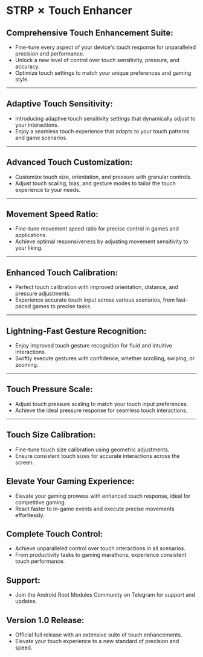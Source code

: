 # STRP ✗ Touch Enhancer

##  Comprehensive Touch Enhancement Suite:
- Fine-tune every aspect of your device's touch response for unparalleled precision and performance.
- Unlock a new level of control over touch sensitivity, pressure, and accuracy.
- Optimize touch settings to match your unique preferences and gaming style.

------

## Adaptive Touch Sensitivity:
- Introducing adaptive touch sensitivity settings that dynamically adjust to your interactions.
- Enjoy a seamless touch experience that adapts to your touch patterns and game scenarios.

------

## Advanced Touch Customization:
- Customize touch size, orientation, and pressure with granular controls.
- Adjust touch scaling, bias, and gesture modes to tailor the touch experience to your needs.

------

## Movement Speed Ratio:
- Fine-tune movement speed ratio for precise control in games and applications.
- Achieve optimal responsiveness by adjusting movement sensitivity to your liking.

------

## Enhanced Touch Calibration:
- Perfect touch calibration with improved orientation, distance, and pressure adjustments.
- Experience accurate touch input across various scenarios, from fast-paced games to precise tasks.

------

## Lightning-Fast Gesture Recognition:
- Enjoy improved touch gesture recognition for fluid and intuitive interactions.
- Swiftly execute gestures with confidence, whether scrolling, swiping, or zooming.

------

## Touch Pressure Scale:
- Adjust touch pressure scaling to match your touch input preferences.
- Achieve the ideal pressure response for seamless touch interactions.

------

## Touch Size Calibration:
- Fine-tune touch size calibration using geometric adjustments.
- Ensure consistent touch sizes for accurate interactions across the screen.

## Elevate Your Gaming Experience:
- Elevate your gaming prowess with enhanced touch response, ideal for competitive gaming.
- React faster to in-game events and execute precise movements effortlessly.

## Complete Touch Control:
- Achieve unparalleled control over touch interactions in all scenarios.
- From productivity tasks to gaming marathons, experience consistent touch performance.

## Support:
- Join the Android Root Modules Community on Telegram for support and updates.

## Version 1.0 Release:
  - Official full release with an extensive suite of touch enhancements.
  - Elevate your touch experience to a new standard of precision and speed.
